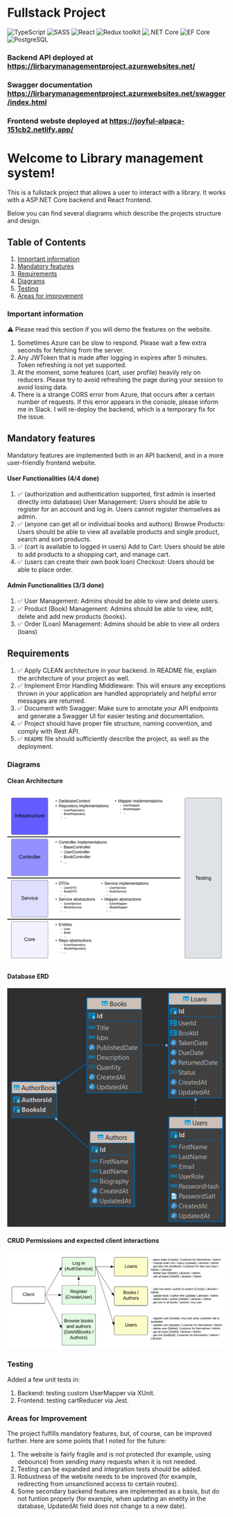 # Fullstack Project

![TypeScript](https://img.shields.io/badge/TypeScript-v.4-green)
![SASS](https://img.shields.io/badge/SASS-v.4-hotpink)
![React](https://img.shields.io/badge/React-v.18-blue)
![Redux toolkit](https://img.shields.io/badge/Redux-v.1.9-brown)
![.NET Core](https://img.shields.io/badge/.NET%20Core-v.7-purple)
![EF Core](https://img.shields.io/badge/EF%20Core-v.7-cyan)
![PostgreSQL](https://img.shields.io/badge/PostgreSQL-v.14-drakblue)

### Backend API deployed at https://lirbarymanagementproject.azurewebsites.net/

### Swagger documentation https://lirbarymanagementproject.azurewebsites.net/swagger/index.html

### Frontend webste deployed at https://joyful-alpaca-151cb2.netlify.app/

# Welcome to Library management system!

This is a fullstack project that allows a user to interact with a library. It works with a ASP.NET Core backend and React frontend.

Below you can find several diagrams which describe the projects structure and design.

## Table of Contents

1. [Important information](#important-information)
2. [Mandatory features](#mandatory-features)
3. [Requirements](#requirements)
4. [Diagrams](#diagrams)
5. [Testing](#testing)
6. [Areas for improvement](#areas-for-improvement)

### Important information

⚠️ Please read this section if you will demo the features on the website.

1. Sometimes Azure can be slow to respond. Please wait a few extra seconds for fetching from the server.
2. Any JWToken that is made after logging in expires after 5 minutes. Token refreshing is not yet supported.
3. At the moment, some features (cart, user profile) heavily rely on reducers. Please try to avoid refreshing the page during your session to avoid losing data.
4. There is a strange CORS error from Azure, that occurs after a certain number of requests. If this error appears in the console, please inform me in Slack. I will re-deploy the backend, which is a temporary fix for the issue.

## Mandatory features

Mandatory features are implemented both in an API backend, and in a more user-friendly frontend website.

#### User Functionalities (4/4 done)

1. ✅ (authorization and authentication supported, first admin is inserted directly into database) User Management: Users should be able to register for an account and log in. Users cannot register themselves as admin.
2. ✅ (anyone can get all or individual books and authors) Browse Products: Users should be able to view all available products and single product, search and sort products.
3. ✅ (cart is available to logged in users) Add to Cart: Users should be able to add products to a shopping cart, and manage cart.
4. ✅ (users can create their own book loan) Checkout: Users should be able to place order.

#### Admin Functionalities (3/3 done)

1. ✅ User Management: Admins should be able to view and delete users.
2. ✅ Product (Book) Management: Admins should be able to view, edit, delete and add new products (books).
3. ✅ Order (Loan) Management: Admins should be able to view all orders (loans)

## Requirements

1. ✅ Apply CLEAN architecture in your backend. In README file, explain the architecture of your project as well.
2. ✅ Implement Error Handling Middleware: This will ensure any exceptions thrown in your application are handled appropriately and helpful error messages are returned.
3. ✅ Document with Swagger: Make sure to annotate your API endpoints and generate a Swagger UI for easier testing and documentation.
4. ✅ Project should have proper file structure, naming convention, and comply with Rest API.
5. ✅ `README` file should sufficiently describe the project, as well as the deployment.

### Diagrams

#### Clean Architecture

<img src="media/Clean.png" alt="Clean Architecture" width="700"/>

#### Database ERD

<img src="media/DatabaseERD.png" alt="Database ERD"/>

#### CRUD Permissions and expected client interactions

<img src="media/Permissions.png" alt="CRUD Permissions" width="700"/>

### Testing

Added a few unit tests in:

1. Backend: testing custom UserMapper via XUnit.
2. Frontend: testing cartReducer via Jest.

### Areas for Improvement

The project fulfills mandatory features, but, of course, can be improved further. Here are some points that I noted for the future:

1. The website is fairly fragile and is not protected (for example, using debounce) from sending many requests when it is not needed.
2. Testing can be expanded and integration tests should be added.
3. Robustness of the website needs to be improved (for example, redirecting from unsanctioned access to certain routes).
4. Some secondary backend features are implemented as a basis, but do not funtion properly (for example, when updating an enetity in the database, UpdatedAt field does not change to a new date).
